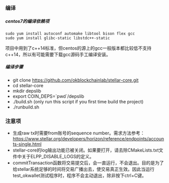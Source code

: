 ### 编译

##### centos7的编译依赖项
```shell
sudo yum install autoconf automake libtool bison flex gcc
sudo yum install glibc-static libstdc++-static
```
项目中用到了c++14标准，但centos的源上的gcc一般版本都比较低不支持c++14，所以有可能需要下载gcc源码手工编译安装。


##### 编译步骤
- git clone https://github.com/okblockchainlab/stellar-core.git
- cd stellar-core
- mkdir depslib
- export COIN_DEPS=\`pwd\`/depslib
- ./build.sh (only run this script if you first time build the project)
- ./runbuild.sh

### 注意项
- 生成raw tx时需要from账号的sequence number。需求方法参考：https://www.stellar.org/developers/horizon/reference/endpoints/accounts-single.html
- stellar-core的log输出功能已被关闭。如果要打开，请去除CMakeLists.txt文件中关于ELPP_DISABLE_LOGS的定义。
- commitTransaction函数将交易提交后，会一直运行，不会退出。目的是为了给stellar系统足够的时间将交易广播出去，使交易真正生效。因此当运行test_okwallet测试程序时，程序不会主动退出，除非按下ctrl+C键。

